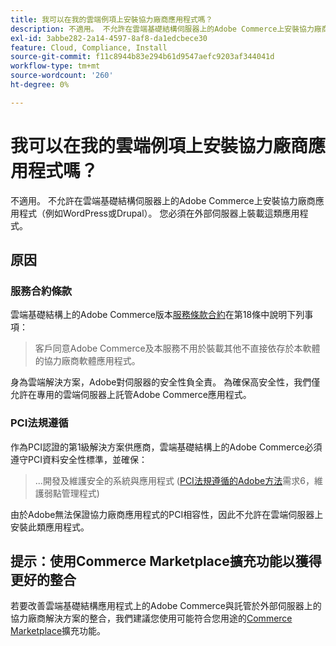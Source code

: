 ```yaml
---
title: 我可以在我的雲端例項上安裝協力廠商應用程式嗎？
description: 不適用。 不允許在雲端基礎結構伺服器上的Adobe Commerce上安裝協力廠商應用程式（例如WordPress或Drupal）。 您必須在外部伺服器上裝載這類應用程式。
exl-id: 3abbe282-2a14-4597-8af8-da1edcbece30
feature: Cloud, Compliance, Install
source-git-commit: f11c8944b83e294b61d9547aefc9203af344041d
workflow-type: tm+mt
source-wordcount: '260'
ht-degree: 0%

---
```


# 我可以在我的雲端例項上安裝協力廠商應用程式嗎？

不適用。 不允許在雲端基礎結構伺服器上的Adobe Commerce上安裝協力廠商應用程式（例如WordPress或Drupal）。 您必須在外部伺服器上裝載這類應用程式。

## 原因

### 服務合約條款

雲端基礎結構上的Adobe Commerce版本[服務條款合約](https://magento.com/legal/terms/cloud-terms)在第18條中說明下列事項：

> 客戶同意Adobe Commerce及本服務不用於裝載其他不直接依存於本軟體的協力廠商軟體應用程式。

身為雲端解決方案，Adobe對伺服器的安全性負全責。 為確保高安全性，我們僅允許在專用的雲端伺服器上託管Adobe Commerce應用程式。

### PCI法規遵循

作為PCI認證的第1級解決方案供應商，雲端基礎結構上的Adobe Commerce必須遵守PCI資料安全性標準，並確保：

>...開發及維護安全的系統與應用程式
> ([PCI法規遵循的Adobe方法](https://magento.com/pci-compliance)需求6，維護弱點管理程式)

由於Adobe無法保證協力廠商應用程式的PCI相容性，因此不允許在雲端伺服器上安裝此類應用程式。

## 提示：使用Commerce Marketplace擴充功能以獲得更好的整合

若要改善雲端基礎結構應用程式上的Adobe Commerce與託管於外部伺服器上的協力廠商解決方案的整合，我們建議您使用可能符合您用途的[Commerce Marketplace](https://marketplace.magento.com)擴充功能。
